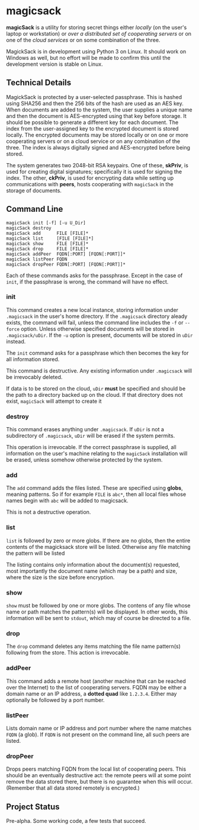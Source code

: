 <h1 class="libTop">magicsack</h1>

**magicSack** is a utility for storing secret things either *locally* (on the
user's laptop or workstation) or
*over a distributed set of cooperating servers* or on one of the
*cloud services* or on some combination of the three.

MagickSack is in development using Python 3 on Linux.  It should
work on Windows as well, but no effort will be made to confirm this
until the development version is stable on Linux.

## Technical Details

MagickSack is protected by a user-selected passphrase.  This is hashed
using SHA256 and then the 256 bits of the hash are used as an AES
key.  When documents are added to the system, the user supplies a unique
name and then the document is AES-encrypted using that key before storage.
It should be possible to generate a different key for each document.  The
index from the user-assigned key to the encrypted document is stored
locally.  The encrypted documents may be stored locally or on one or more
cooperating servers or on a cloud service or on any combination of the
three.  The index is always digitally signed and AES-encrypted before
being stored.

The system generates two 2048-bit RSA keypairs.  One of these, **skPriv**,
is used
for creating digital signatures; specifically it is used for signing
the index.  The other, **ckPriv**, is used for encrypting data while
setting up communications with **peers**, hosts cooperating with
`magicSack` in the storage of documents.

## Command Line

	magicSack init [-f] [-u U_Dir]
	magicSack destroy
	magicSack add      FILE [FILE]*
	magicSack list     [FILE [FILE]*]
	magicSack show     FILE [FILE]*
	magicSack drop     FILE [FILE]*
	magicSack addPeer  FQDN[:PORT] [FQDN[:PORT]]*
	magicSack listPeer FQDN
	magicSack dropPeer FQDN[:PORT] [FQDN[:PORT]]*

Each of these commands asks for the passphrase.  Except in the case
of `init`, if the passphrase is wrong, the command will have no effect.

### init

This command creates a new local instance, storing information under
`.magicsack` in the user's home directory.  If the `.magicsack` directory
aleady exists, the command will fail, unless the command line includes
the `-f` or `--force` option.  Unless otherwise specified documents will be
stored in
`.magicsack/uDir`.  If the `-u` option is present, documents will be stored
in `uDir` instead.

The `init` command asks for a passphrase which then becomes the key
for all information stored.

This command is destructive.  Any existing information under `.magicsack`
will be irrevocably deleted.

If data is to be stored on the cloud, `uDir` **must** be specified and
should be the path to a directory backed up on the cloud.  If that
directory does not exist, `magicSack` will attempt to create it

### destroy

This command erases anything under `.magicsack`.  If `uDir` is not a
subdirectory of `.magicsack`, `uDir` will be erased if the system permits.

This operation is irrevocable.  If the correct passphrase is supplied,
all information on the user's machine relating to the `magicSack`
installation will be erased, unless somehow otherwise protected by
the system.

### add

The `add` command adds the files listed.  These are specified using **globs**,
meaning patterns.  So if for example `FILE` is `abc*`, then all local files
whose names begin with `abc` will be added to magicsack.

This is not a destructive operation.

### list

`list` is followed by zero or more globs.  If there are no globs, then
the entire contents of the magicksack store will be listed.  Otherwise
any file matching the pattern will be listed

The listing contains only information about the document(s) requested,
most importantly the document name (which may be a path) and size,
where the size is the size before encryption.

### show

`show` must be followed by one or more globs.  The contens of any file
whose name or path matches the pattern(s) will be displayed.  In other
words, this information will be sent to `stdout`, which may of course
be directed to a file.

### drop

The `drop` command deletes any items matching the file name pattern(s)
following from the store.  This action is irrevocable.

### addPeer

This command adds a remote host (another machine that can be reached
over the Internet) to the list of cooperating servers.  FQDN may be
either a domain name or an IP address, a **dotted quad** like `1.2.3.4`.
Either may optionally be followed by a port number.

### listPeer

Lists domain name or IP address and port number where the name
matches `FQDN` (a glob).  If `FQDN` is not present on the command line,
all such peers are listed.

### dropPeer

Drops peers matching FQDN from the local list of cooperating peers.  This
should be an eventually destructive act: the remote peers will at some
point remove the data stored there, but there is no guarantee when this
will occur.  (Remember that all data stored remotely is encrypted.)

## Project Status

Pre-alpha.  Some working code, a few tests that succeed.

